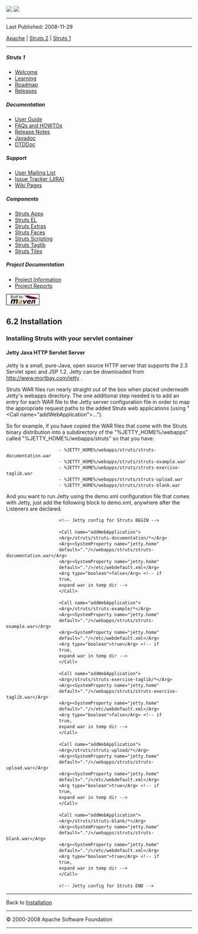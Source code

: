<span id="bannerLeft">[![](http://www.apache.org/images/asf-logo.gif)](http://www.apache.org/)</span> <span id="bannerRight">[![](../images/struts.gif)]()</span>

------------------------------------------------------------------------

Last Published: 2008-11-29

[Apache](http://www.apache.org/) | [Struts 2](../2.x/) | [Struts 1](../1.x/)

------------------------------------------------------------------------

##### Struts 1

-   [Welcome](../index.html.md)
-   [Learning](../learning.html.md)
-   [Roadmap](../roadmap.html.md)
-   [Releases](../downloads.html.md)

##### Documentation

-   [User Guide](../userGuide/index.html.md)
-   [FAQs and HOWTOs](../faqs/index.html.md)
-   [Release Notes](../userGuide/release-notes.html.md)
-   [Javadoc](../apidocs/index.html.md)
-   [DTDDoc](../dtddoc/index.html.md)

##### Support

-   [User Mailing List](../mail.html.md)
-   [Issue Tracker (JIRA)](http://issues.apache.org/struts/)
-   [Wiki Pages](http://wiki.apache.org/struts/)

##### Components

-   [Struts Apps](../struts-apps/index.html.md)
-   [Struts EL](../struts-el/index.html.md)
-   [Struts Extras](../struts-extras/index.html.md)
-   [Struts Faces](../struts-faces/index.html.md)
-   [Struts Scripting](../struts-scripting/index.html.md)
-   [Struts Taglib](../struts-taglib/index.html.md)
-   [Struts Tiles](../struts-tiles/index.html.md)

##### Project Documentation

-   [Project Information](../project-info.html.md)
-   [Project Reports](../project-reports.html.md)

[![Built by Maven](../images/logos/maven-feather.png)](http://maven.apache.org/ "Built by Maven")

<span id="a6.2_Installation"></span>6.2 Installation
----------------------------------------------------

### <span id="Installing_Struts_with_your_servlet_container"></span>Installing Struts with your servlet container

#### Jetty Java HTTP Servlet Server

Jetty is a small, pure-Java, open source HTTP server that supports the 2.3 Servlet spec and JSP 1.2. Jetty can be downloaded from <http://www.mortbay.com/jetty> .

Struts WAR files run nearly straight out of the box when placed underneath Jetty's webapps directory. The one additional step needed is to add an entry for each WAR file to the Jetty server configuration file in order to map the appropriate request paths to the added Struts web applications (using "\<Call name="addWebApplication"\>...").

So for example, if you have copied the WAR files that come with the Struts binary distribution into a subdirectory of the "%JETTY\_HOME%/webapps" called "%JETTY\_HOME%/webapps/struts" so that you have:

                        - %JETTY_HOME%/webapps/struts/struts-documentation.war
                        - %JETTY_HOME%/webapps/struts/struts-example.war
                        - %JETTY_HOME%/webapps/struts/struts-exercise-taglib.war
                        - %JETTY_HOME%/webapps/struts/struts-upload.war
                        - %JETTY_HOME%/webapps/struts/struts-blank.war
                    

And you want to run Jetty using the demo.xml configuration file that comes with Jetty, just add the following block to demo.xml, anywhere after the Listeners are declared.

                        <!-- Jetty config for Struts BEGIN -->

                        <Call name="addWebApplication">
                        <Arg>/struts/struts-documentation/*</Arg>
                        <Arg><SystemProperty name="jetty.home"
                        default="."/>/webapps/struts/struts-documentation.war</Arg>
                        <Arg><SystemProperty name="jetty.home"
                        default="."/>/etc/webdefault.xml</Arg>
                        <Arg type="boolean">false</Arg> <!-- if
                        true,
                        expand war in temp dir -->
                        </Call>

                        <Call name="addWebApplication">
                        <Arg>/struts/struts-example/*</Arg>
                        <Arg><SystemProperty name="jetty.home"
                        default="."/>/webapps/struts/struts-example.war</Arg>
                        <Arg><SystemProperty name="jetty.home"
                        default="."/>/etc/webdefault.xml</Arg>
                        <Arg type="boolean">true</Arg> <!-- if
                        true,
                        expand war in temp dir -->
                        </Call>

                        <Call name="addWebApplication">
                        <Arg>/struts/struts-exercise-taglib/*</Arg>
                        <Arg><SystemProperty name="jetty.home"
                        default="."/>/webapps/struts/struts-exercise-taglib.war</Arg>
                        <Arg><SystemProperty name="jetty.home"
                        default="."/>/etc/webdefault.xml</Arg>
                        <Arg type="boolean">false</Arg> <!-- if
                        true,
                        expand war in temp dir -->
                        </Call>

                        <Call name="addWebApplication">
                        <Arg>/struts/struts-upload/*</Arg>
                        <Arg><SystemProperty name="jetty.home"
                        default="."/>/webapps/struts/struts-upload.war</Arg>
                        <Arg><SystemProperty name="jetty.home"
                        default="."/>/etc/webdefault.xml</Arg>
                        <Arg type="boolean">true</Arg> <!-- if
                        true,
                        expand war in temp dir -->
                        </Call>

                        <Call name="addWebApplication">
                        <Arg>/struts/struts-blank/*</Arg>
                        <Arg><SystemProperty name="jetty.home"
                        default="."/>/webapps/struts/struts-blank.war</Arg>
                        <Arg><SystemProperty name="jetty.home"
                        default="."/>/etc/webdefault.xml</Arg>
                        <Arg type="boolean">true</Arg> <!-- if
                        true,
                        expand war in temp dir -->
                        </Call>

                        <!-- Jetty config for Struts END -->
                    

------------------------------------------------------------------------

Back to [Installation](installation.html.md#Containers)

------------------------------------------------------------------------

© 2000-2008 Apache Software Foundation

------------------------------------------------------------------------



